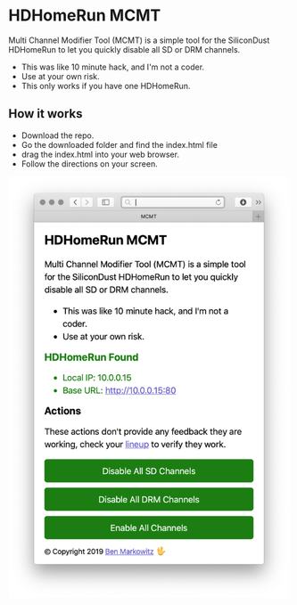 # HDHomeRun MCMT
Multi Channel Modifier Tool (MCMT) is a simple tool for the SiliconDust HDHomeRun to let you quickly disable all SD or DRM channels.

- This was like 10 minute hack, and I'm not a coder.
- Use at your own risk.
- This only works if you have one HDHomeRun.

## How it works
- Download the repo.
- Go the downloaded folder and find the index.html file
- drag the index.html into your web browser.
- Follow the directions on your screen.

![screenshot](https://raw.githubusercontent.com/bpmarkowitz/MCMT/master/screenshot.png)
